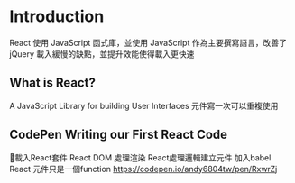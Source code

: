 # Introduction

React 使用 JavaScript 函式庫，並使用 JavaScript 作為主要撰寫語言，改善了 jQuery 載入緩慢的缺點，並提升效能使得載入更快速

## What is React?

A JavaScript Library for building User Interfaces
元件寫一次可以重複使用

## CodePen Writing our First React Code

載入React套件 React DOM 處理渲染 React處理邏輯建立元件 
加入babel
React 元件只是一個function
https://codepen.io/andy6804tw/pen/RxwrZj
